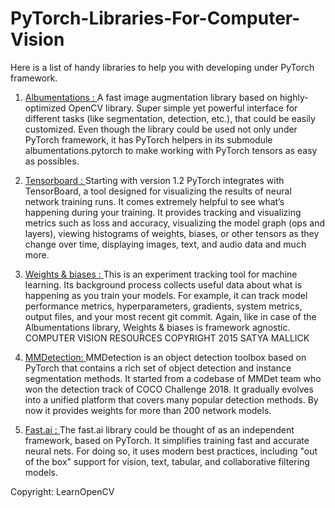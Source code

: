 # PyTorch-Libraries-For-Computer-Vision

Here is a list of handy libraries to help you with developing under PyTorch framework.
1. <a href="https://albumentations.readthedocs.io/ ">Albumentations : </a>
  A fast image augmentation library based on highly-optimized OpenCV library. Super simple yet powerful interface for different tasks (like segmentation, detection, etc.), that could be easily customized. Even though the library could be used not only under PyTorch framework, it has PyTorch helpers in its submodule albumentations.pytorch to make working with PyTorch tensors as easy as possibles.
  
2. <a href="https://www.tensorflow.org/tensorboard/ ">Tensorboard : </a>
  Starting with version 1.2 PyTorch integrates with TensorBoard, a tool designed for visualizing the results of neural network training runs. It comes extremely helpful to see what’s happening during your training. It provides tracking and visualizing metrics such as loss and accuracy, visualizing the model graph (ops and layers), viewing histograms of weights, biases, or other tensors as they change over time, displaying images, text, and audio data and much more.
  
3. <a href="https://www.wandb.com/ ">Weights & biases : </a>
  This is an experiment tracking tool for machine learning. Its background process collects useful data about what is happening as you train your models. For example, it can track model performance metrics, hyperparameters, gradients, system metrics, output files, and your most recent git commit. Again, like in case of the Albumentations library, Weights & biases is framework agnostic. COMPUTER VISION RESOURCES COPYRIGHT 2015 SATYA MALLICK
  
4. <a href="https://github.com/open-mmlab/mmdetection ">MMDetection: </a>
  MMDetection is an object detection toolbox based on PyTorch that contains a rich set of object detection and instance segmentation methods. It started from a codebase of MMDet team who won the detection track of COCO Challenge 2018. It gradually evolves into a unified platform that covers many popular detection methods. By now it provides weights for more than 200 network models.

5. <a href="https://www.fast.ai/">Fast.ai : </a>
  The fast.ai library could be thought of as an independent framework, based on PyTorch. It simplifies training fast and accurate neural nets. For doing so, it uses modern best practices, including "out of the box" support for vision, text, tabular, and collaborative filtering models.
  
  
  Copyright: LearnOpenCV
